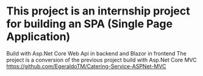 # This project is an internship project for building an SPA (Single Page Application)

Build with Asp.Net Core Web Api in backend and Blazor in frontend
The project is a conversion of the previous project build with Asp.Net Core MVC https://github.com/EgeraldoTM/Catering-Service-ASPNet-MVC
